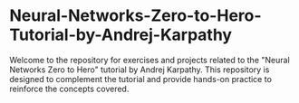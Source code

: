 # Neural-Networks-Zero-to-Hero-Tutorial-by-Andrej-Karpathy

Welcome to the repository for exercises and projects related to the "Neural Networks Zero to Hero" tutorial by Andrej Karpathy. This repository is designed to complement the tutorial and provide hands-on practice to reinforce the concepts covered.
